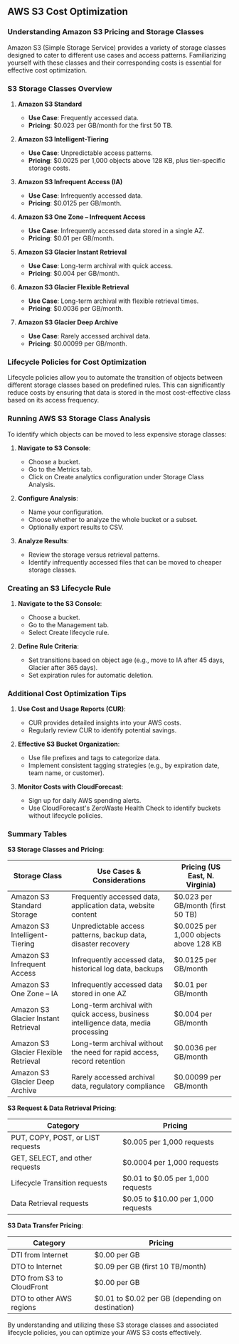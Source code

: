 ## AWS S3 Cost Optimization 
### Understanding Amazon S3 Pricing and Storage Classes

Amazon S3 (Simple Storage Service) provides a variety of storage classes designed to cater to different use cases and access patterns. Familiarizing yourself with these classes and their corresponding costs is essential for effective cost optimization.

### S3 Storage Classes Overview

1. **Amazon S3 Standard**
   - **Use Case**: Frequently accessed data.
   - **Pricing**: $0.023 per GB/month for the first 50 TB.

2. **Amazon S3 Intelligent-Tiering**
   - **Use Case**: Unpredictable access patterns.
   - **Pricing**: $0.0025 per 1,000 objects above 128 KB, plus tier-specific storage costs.

3. **Amazon S3 Infrequent Access (IA)**
   - **Use Case**: Infrequently accessed data.
   - **Pricing**: $0.0125 per GB/month.

4. **Amazon S3 One Zone – Infrequent Access**
   - **Use Case**: Infrequently accessed data stored in a single AZ.
   - **Pricing**: $0.01 per GB/month.

5. **Amazon S3 Glacier Instant Retrieval**
   - **Use Case**: Long-term archival with quick access.
   - **Pricing**: $0.004 per GB/month.

6. **Amazon S3 Glacier Flexible Retrieval**
   - **Use Case**: Long-term archival with flexible retrieval times.
   - **Pricing**: $0.0036 per GB/month.

7. **Amazon S3 Glacier Deep Archive**
   - **Use Case**: Rarely accessed archival data.
   - **Pricing**: $0.00099 per GB/month.

### Lifecycle Policies for Cost Optimization

Lifecycle policies allow you to automate the transition of objects between different storage classes based on predefined rules. This can significantly reduce costs by ensuring that data is stored in the most cost-effective class based on its access frequency.

### Running AWS S3 Storage Class Analysis

To identify which objects can be moved to less expensive storage classes:

1. **Navigate to S3 Console**:
   - Choose a bucket.
   - Go to the Metrics tab.
   - Click on Create analytics configuration under Storage Class Analysis.

2. **Configure Analysis**:
   - Name your configuration.
   - Choose whether to analyze the whole bucket or a subset.
   - Optionally export results to CSV.

3. **Analyze Results**:
   - Review the storage versus retrieval patterns.
   - Identify infrequently accessed files that can be moved to cheaper storage classes.

### Creating an S3 Lifecycle Rule

1. **Navigate to the S3 Console**:
   - Choose a bucket.
   - Go to the Management tab.
   - Select Create lifecycle rule.

2. **Define Rule Criteria**:
   - Set transitions based on object age (e.g., move to IA after 45 days, Glacier after 365 days).
   - Set expiration rules for automatic deletion.

### Additional Cost Optimization Tips

1. **Use Cost and Usage Reports (CUR)**:
   - CUR provides detailed insights into your AWS costs.
   - Regularly review CUR to identify potential savings.

2. **Effective S3 Bucket Organization**:
   - Use file prefixes and tags to categorize data.
   - Implement consistent tagging strategies (e.g., by expiration date, team name, or customer).

3. **Monitor Costs with CloudForecast**:
   - Sign up for daily AWS spending alerts.
   - Use CloudForecast's ZeroWaste Health Check to identify buckets without lifecycle policies.

### Summary Tables

**S3 Storage Classes and Pricing**:

| Storage Class                     | Use Cases & Considerations                                                                 | Pricing (US East, N. Virginia)                     |
|-----------------------------------|-------------------------------------------------------------------------------------------|---------------------------------------------------|
| Amazon S3 Standard Storage        | Frequently accessed data, application data, website content                                | $0.023 per GB/month (first 50 TB)                 |
| Amazon S3 Intelligent-Tiering     | Unpredictable access patterns, backup data, disaster recovery                             | $0.0025 per 1,000 objects above 128 KB            |
| Amazon S3 Infrequent Access       | Infrequently accessed data, historical log data, backups                                  | $0.0125 per GB/month                              |
| Amazon S3 One Zone – IA           | Infrequently accessed data stored in one AZ                                               | $0.01 per GB/month                                |
| Amazon S3 Glacier Instant Retrieval | Long-term archival with quick access, business intelligence data, media processing         | $0.004 per GB/month                               |
| Amazon S3 Glacier Flexible Retrieval | Long-term archival without the need for rapid access, record retention                    | $0.0036 per GB/month                              |
| Amazon S3 Glacier Deep Archive    | Rarely accessed archival data, regulatory compliance                                      | $0.00099 per GB/month                             |

**S3 Request & Data Retrieval Pricing**:

| Category                               | Pricing                                       |
|----------------------------------------|-----------------------------------------------|
| PUT, COPY, POST, or LIST requests      | $0.005 per 1,000 requests                     |
| GET, SELECT, and other requests        | $0.0004 per 1,000 requests                    |
| Lifecycle Transition requests          | $0.01 to $0.05 per 1,000 requests             |
| Data Retrieval requests                | $0.05 to $10.00 per 1,000 requests            |

**S3 Data Transfer Pricing**:

| Category                  | Pricing                                              |
|---------------------------|------------------------------------------------------|
| DTI from Internet         | $0.00 per GB                                         |
| DTO to Internet           | $0.09 per GB (first 10 TB/month)                     |
| DTO from S3 to CloudFront | $0.00 per GB                                         |
| DTO to other AWS regions  | $0.01 to $0.02 per GB (depending on destination)     |

By understanding and utilizing these S3 storage classes and associated lifecycle policies, you can optimize your AWS S3 costs effectively.
